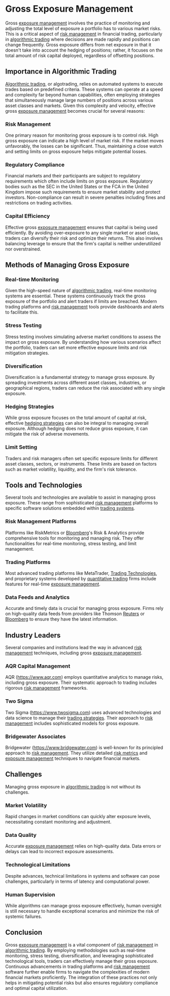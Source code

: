# Gross Exposure Management

Gross [exposure management](../e/exposure_management.md) involves the practice of monitoring and adjusting the total level of exposure a portfolio has to various market risks. This is a critical aspect of [risk management](../r/risk_management.md) in financial trading, particularly in [algorithmic trading](../a/algorithmic_trading.md) where decisions are made rapidly and positions can change frequently. Gross exposure differs from net exposure in that it doesn't take into account the hedging of positions; rather, it focuses on the total amount of risk capital deployed, regardless of offsetting positions.

## Importance in Algorithmic Trading

[Algorithmic trading](../a/algorithmic_trading.md), or algotrading, relies on automated systems to execute trades based on predefined criteria. These systems can operate at a speed and complexity far beyond human capabilities, often employing strategies that simultaneously manage large numbers of positions across various asset classes and markets. Given this complexity and velocity, effective gross [exposure management](../e/exposure_management.md) becomes crucial for several reasons:

### Risk Management
One primary reason for monitoring gross exposure is to control risk. High gross exposure can indicate a high level of market risk. If the market moves unfavorably, the losses can be significant. Thus, maintaining a close watch and setting limits on gross exposure helps mitigate potential losses.

### Regulatory Compliance
Financial markets and their participants are subject to regulatory requirements which often include limits on gross exposure. Regulatory bodies such as the SEC in the United States or the FCA in the United Kingdom impose such requirements to ensure market stability and protect investors. Non-compliance can result in severe penalties including fines and restrictions on trading activities.

### Capital Efficiency
Effective gross [exposure management](../e/exposure_management.md) ensures that capital is being used efficiently. By avoiding over-exposure to any single market or asset class, traders can diversify their risk and optimize their returns. This also involves balancing leverage to ensure that the firm's capital is neither underutilized nor overstrained.

## Methods of Managing Gross Exposure

### Real-time Monitoring
Given the high-speed nature of [algorithmic trading](../a/algorithmic_trading.md), real-time monitoring systems are essential. These systems continuously track the gross exposure of the portfolio and alert traders if limits are breached. Modern trading platforms and [risk management](../r/risk_management.md) tools provide dashboards and alerts to facilitate this.

### Stress Testing
Stress testing involves simulating adverse market conditions to assess the impact on gross exposure. By understanding how various scenarios affect the portfolio, traders can set more effective exposure limits and risk mitigation strategies.

### Diversification
Diversification is a fundamental strategy to manage gross exposure. By spreading investments across different asset classes, industries, or geographical regions, traders can reduce the risk associated with any single exposure.

### Hedging Strategies
While gross exposure focuses on the total amount of capital at risk, effective [hedging strategies](../h/hedging_strategies.md) can also be integral to managing overall exposure. Although hedging does not reduce gross exposure, it can mitigate the risk of adverse movements.

### Limit Setting
Traders and risk managers often set specific exposure limits for different asset classes, sectors, or instruments. These limits are based on factors such as market volatility, liquidity, and the firm's risk tolerance.

## Tools and Technologies

Several tools and technologies are available to assist in managing gross exposure. These range from sophisticated [risk management](../r/risk_management.md) platforms to specific software solutions embedded within [trading systems](../t/trading_systems.md).

### Risk Management Platforms
Platforms like RiskMetrics or [Bloomberg](../b/bloomberg.md)'s Risk & Analytics provide comprehensive tools for monitoring and managing risk. They offer functionalities for real-time monitoring, stress testing, and limit management.

### Trading Platforms
Most advanced trading platforms like MetaTrader, [Trading Technologies](../t/trading_technologies.md), and proprietary systems developed by [quantitative trading](../q/quantitative_trading.md) firms include features for real-time [exposure management](../e/exposure_management.md).

### Data Feeds and Analytics
Accurate and timely data is crucial for managing gross exposure. Firms rely on high-quality data feeds from providers like Thomson [Reuters](../r/reuters.md) or [Bloomberg](../b/bloomberg.md) to ensure they have the latest information.

## Industry Leaders

Several companies and institutions lead the way in advanced [risk management](../r/risk_management.md) techniques, including gross [exposure management](../e/exposure_management.md).

### AQR Capital Management
AQR (https://www.aqr.com) employs quantitative analytics to manage risks, including gross exposure. Their systematic approach to trading includes rigorous [risk management](../r/risk_management.md) frameworks.

### Two Sigma
Two Sigma (https://www.twosigma.com) uses advanced technologies and data science to manage their [trading strategies](../t/trading_strategies.md). Their approach to [risk management](../r/risk_management.md) includes sophisticated models for gross exposure.

### Bridgewater Associates
Bridgewater (https://www.bridgewater.com) is well-known for its principled approach to [risk management](../r/risk_management.md). They utilize detailed [risk metrics](../r/risk_metrics.md) and [exposure management](../e/exposure_management.md) techniques to navigate financial markets.

## Challenges

Managing gross exposure in [algorithmic trading](../a/algorithmic_trading.md) is not without its challenges.

### Market Volatility
Rapid changes in market conditions can quickly alter exposure levels, necessitating constant monitoring and adjustment.

### Data Quality
Accurate [exposure management](../e/exposure_management.md) relies on high-quality data. Data errors or delays can lead to incorrect exposure assessments.

### Technological Limitations
Despite advances, technical limitations in systems and software can pose challenges, particularly in terms of latency and computational power.

### Human Supervision
While algorithms can manage gross exposure effectively, human oversight is still necessary to handle exceptional scenarios and minimize the risk of systemic failures.

## Conclusion

Gross [exposure management](../e/exposure_management.md) is a vital component of [risk management](../r/risk_management.md) in [algorithmic trading](../a/algorithmic_trading.md). By employing methodologies such as real-time monitoring, stress testing, diversification, and leveraging sophisticated technological tools, traders can effectively manage their gross exposure. Continuous advancements in trading platforms and [risk management](../r/risk_management.md) software further enable firms to navigate the complexities of modern financial markets proficiently. The integration of these practices not only helps in mitigating potential risks but also ensures regulatory compliance and optimal capital utilization.
